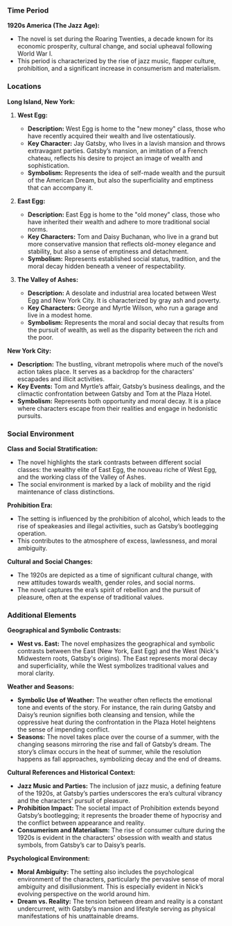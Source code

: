 
### Time Period

**1920s America (The Jazz Age):**
- The novel is set during the Roaring Twenties, a decade known for its economic prosperity, cultural change, and social upheaval following World War I.
- This period is characterized by the rise of jazz music, flapper culture, prohibition, and a significant increase in consumerism and materialism.

### Locations

**Long Island, New York:**

1. **West Egg:**
   - **Description:** West Egg is home to the "new money" class, those who have recently acquired their wealth and live ostentatiously.
   - **Key Character:** Jay Gatsby, who lives in a lavish mansion and throws extravagant parties. Gatsby’s mansion, an imitation of a French chateau, reflects his desire to project an image of wealth and sophistication.
   - **Symbolism:** Represents the idea of self-made wealth and the pursuit of the American Dream, but also the superficiality and emptiness that can accompany it.

2. **East Egg:**
   - **Description:** East Egg is home to the "old money" class, those who have inherited their wealth and adhere to more traditional social norms.
   - **Key Characters:** Tom and Daisy Buchanan, who live in a grand but more conservative mansion that reflects old-money elegance and stability, but also a sense of emptiness and detachment.
   - **Symbolism:** Represents established social status, tradition, and the moral decay hidden beneath a veneer of respectability.

3. **The Valley of Ashes:**
   - **Description:** A desolate and industrial area located between West Egg and New York City. It is characterized by gray ash and poverty.
   - **Key Characters:** George and Myrtle Wilson, who run a garage and live in a modest home.
   - **Symbolism:** Represents the moral and social decay that results from the pursuit of wealth, as well as the disparity between the rich and the poor.

**New York City:**
- **Description:** The bustling, vibrant metropolis where much of the novel’s action takes place. It serves as a backdrop for the characters’ escapades and illicit activities.
- **Key Events:** Tom and Myrtle’s affair, Gatsby’s business dealings, and the climactic confrontation between Gatsby and Tom at the Plaza Hotel.
- **Symbolism:** Represents both opportunity and moral decay. It is a place where characters escape from their realities and engage in hedonistic pursuits.

### Social Environment

**Class and Social Stratification:**
- The novel highlights the stark contrasts between different social classes: the wealthy elite of East Egg, the nouveau riche of West Egg, and the working class of the Valley of Ashes.
- The social environment is marked by a lack of mobility and the rigid maintenance of class distinctions.

**Prohibition Era:**
- The setting is influenced by the prohibition of alcohol, which leads to the rise of speakeasies and illegal activities, such as Gatsby’s bootlegging operation.
- This contributes to the atmosphere of excess, lawlessness, and moral ambiguity.

**Cultural and Social Changes:**
- The 1920s are depicted as a time of significant cultural change, with new attitudes towards wealth, gender roles, and social norms.
- The novel captures the era’s spirit of rebellion and the pursuit of pleasure, often at the expense of traditional values.

### Additional Elements

**Geographical and Symbolic Contrasts:**
- **West vs. East:** The novel emphasizes the geographical and symbolic contrasts between the East (New York, East Egg) and the West (Nick's Midwestern roots, Gatsby's origins). The East represents moral decay and superficiality, while the West symbolizes traditional values and moral clarity.

**Weather and Seasons:**
- **Symbolic Use of Weather:** The weather often reflects the emotional tone and events of the story. For instance, the rain during Gatsby and Daisy’s reunion signifies both cleansing and tension, while the oppressive heat during the confrontation in the Plaza Hotel heightens the sense of impending conflict.
- **Seasons:** The novel takes place over the course of a summer, with the changing seasons mirroring the rise and fall of Gatsby’s dream. The story’s climax occurs in the heat of summer, while the resolution happens as fall approaches, symbolizing decay and the end of dreams.

**Cultural References and Historical Context:**
- **Jazz Music and Parties:** The inclusion of jazz music, a defining feature of the 1920s, at Gatsby’s parties underscores the era’s cultural vibrancy and the characters’ pursuit of pleasure.
- **Prohibition Impact:** The societal impact of Prohibition extends beyond Gatsby’s bootlegging; it represents the broader theme of hypocrisy and the conflict between appearance and reality.
- **Consumerism and Materialism:** The rise of consumer culture during the 1920s is evident in the characters' obsession with wealth and status symbols, from Gatsby’s car to Daisy’s pearls.

**Psychological Environment:**
- **Moral Ambiguity:** The setting also includes the psychological environment of the characters, particularly the pervasive sense of moral ambiguity and disillusionment. This is especially evident in Nick’s evolving perspective on the world around him.
- **Dream vs. Reality:** The tension between dream and reality is a constant undercurrent, with Gatsby’s mansion and lifestyle serving as physical manifestations of his unattainable dreams.